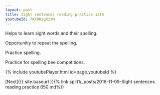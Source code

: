 ```yaml
---
layout: post
title: Sight sentences reading practice 1215
youtubeId: 7KX9KigXzaM
---
```

 
 
Helps to learn sight words and their spelling.

Opportunitiy to repeat the spelling. 

Practice spelling. 
 
Practice for spelling bee competitions. 
 
{% include youtubePlayer.html id=page.youtubeId %}
 
 

[Next]({{ site.baseurl }}{% link  split1/_posts/2016-11-09-Sight sentences reading practice 650.md%})
 
